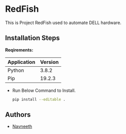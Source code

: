# RedFish

This is Project RedFish used to automate DELL hardware. 

## Installation Steps

**Reqirements:** 

| Application  | Version |
| ------------- | ------------- |
| Python  | 3.8.2 |
| Pip | 19.2.3 |

* Run Below Command to Install.

    ```bash
    pip install --editable .
    ```
## Authors
- [Navneeth](https://github.com/navneeth0053)